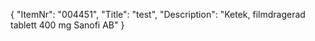{
  "ItemNr": "004451",
  "Title": "test",
  "Description": "Ketek, filmdragerad tablett 400 mg Sanofi AB"
}